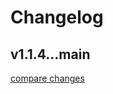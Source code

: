 # Changelog


## v1.1.4...main

[compare changes](https://github.com/giof-se/umami/compare/v1.1.4...main)

